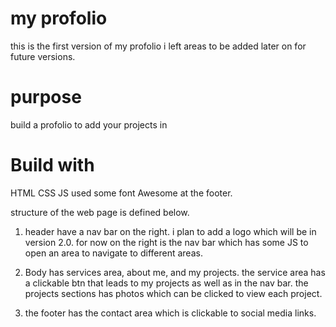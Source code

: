 # my profolio
this is the first version of my profolio i left areas to be added later on for future versions.
# purpose 
build a profolio to add your projects in
# Build with
HTML
CSS
JS
used some font Awesome at the footer.


structure of the web page is defined below.

1. header have a nav bar on the right. i plan to add a logo which will be in version 2.0. for now on the right is the nav bar which has some JS to open an area to navigate to different areas.

2. Body has services area, about me, and my projects.  the service area has a clickable btn that leads to my projects as well as in the nav bar. the projects sections has photos which can be clicked to view each project.

3. the footer has the contact area which is clickable to social media links.
